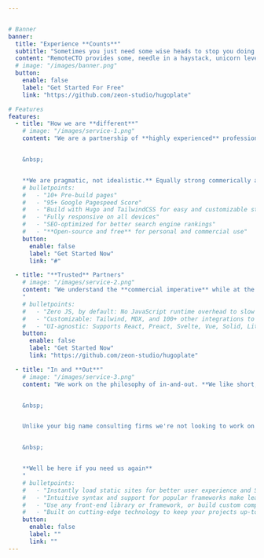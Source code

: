 ```yaml
---


# Banner
banner:
  title: "Experience **Counts**"
  subtitle: "Sometimes you just need some wise heads to stop you doing dumb shit"
  content: "RemoteCTO provides some, needle in a haystack, unicorn level experienced, down to earth, humans that can help your business get from to today to where you are going."
  # image: "/images/banner.png"
  button:
    enable: false
    label: "Get Started For Free"
    link: "https://github.com/zeon-studio/hugoplate"

# Features
features:
  - title: "How we are **different**"
    # image: "/images/service-1.png"
    content: "We are a partnership of **highly experienced** professionals who have a tonne of experience leading change through early stage ventures to divisions of established enterprises.


    &nbsp;


    **We are pragmatic, not idealistic.** Equally strong commerically as well as technically. In fact, we do our best work with a foot in each camp."
    # bulletpoints:
    #   - "10+ Pre-build pages"
    #   - "95+ Google Pagespeed Score"
    #   - "Build with Hugo and TailwindCSS for easy and customizable styling"
    #   - "Fully responsive on all devices"
    #   - "SEO-optimized for better search engine rankings"
    #   - "**Open-source and free** for personal and commercial use"
    button:
      enable: false
      label: "Get Started Now"
      link: "#"

  - title: "**Trusted** Partners"
    # image: "/images/service-2.png"
    content: "We understand the **commercial imperative** while at the same time earning the trust of your more technical team members helping them to get things done.
    "
    # bulletpoints:
    #   - "Zero JS, by default: No JavaScript runtime overhead to slow you down."
    #   - "Customizable: Tailwind, MDX, and 100+ other integrations to choose from."
    #   - "UI-agnostic: Supports React, Preact, Svelte, Vue, Solid, Lit and more."
    button:
      enable: false
      label: "Get Started Now"
      link: "https://github.com/zeon-studio/hugoplate"

  - title: "In and **Out**"
    # image: "/images/service-3.png"
    content: "We work on the philosophy of in-and-out. **We like short, punchy engagements.** We want to understand your challenge, find constraints, create the strategy, make a plan and coach your team to execute on it, leaving you with real change.


    &nbsp;


    Unlike your big name consulting firms we're not looking to work on the same engagement for as long as possible or place a foot in the door with which to bring in more of our spendy colleagues.


    &nbsp;


    **Well be here if you need us again**
    "
    # bulletpoints:
    #   - "Instantly load static sites for better user experience and SEO."
    #   - "Intuitive syntax and support for popular frameworks make learning and using Hugo a breeze."
    #   - "Use any front-end library or framework, or build custom components, for any project size."
    #   - "Built on cutting-edge technology to keep your projects up-to-date with the latest web standards."
    button:
      enable: false
      label: ""
      link: ""
---
```

